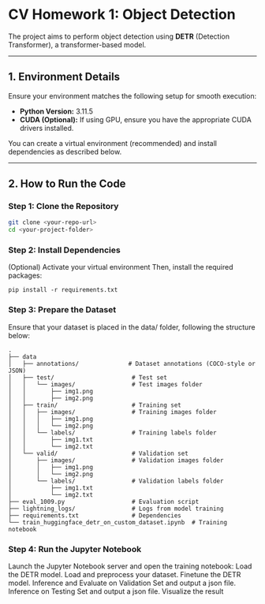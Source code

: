 
# **CV Homework 1: Object Detection**

The project aims to perform object detection using **DETR** (Detection Transformer), a transformer-based model.

---

## **1. Environment Details**  
Ensure your environment matches the following setup for smooth execution:

- **Python Version:** 3.11.5  
- **CUDA (Optional):** If using GPU, ensure you have the appropriate CUDA drivers installed.  

You can create a virtual environment (recommended) and install dependencies as described below.

---

## **2. How to Run the Code**

### **Step 1: Clone the Repository**
```bash
git clone <your-repo-url>
cd <your-project-folder>
```

### **Step 2: Install Dependencies**
(Optional) Activate your virtual environment
Then, install the required packages:
```
pip install -r requirements.txt
```

### **Step 3: Prepare the Dataset**
Ensure that your dataset is placed in the data/ folder, following the structure below:

```
.
├── data
│   ├── annotations/              # Dataset annotations (COCO-style or JSON)
│   ├── test/                      # Test set
│   │   └── images/                # Test images folder
│   │       ├── img1.png
│   │       ├── img2.png
│   ├── train/                     # Training set
│   │   ├── images/                # Training images folder
│   │   │   ├── img1.png
│   │   │   └── img2.png
│   │   └── labels/                # Training labels folder
│   │       ├── img1.txt
│   │       └── img2.txt
│   └── valid/                     # Validation set
│       ├── images/                # Validation images folder
│       │   ├── img1.png
│       │   └── img2.png
│       └── labels/                # Validation labels folder
│           ├── img1.txt
│           └── img2.txt
├── eval_1009.py                   # Evaluation script
├── lightning_logs/                # Logs from model training
├── requirements.txt               # Dependencies
└── train_huggingface_detr_on_custom_dataset.ipynb  # Training notebook
```

### **Step 4: Run the Jupyter Notebook**
Launch the Jupyter Notebook server and open the training notebook:
Load the DETR model.
Load and preprocess your dataset.
Finetune the DETR model.
Inference and Evaluate on Validation Set and output a json file.
Inference on Testing Set and output a json file.
Visualize the result
